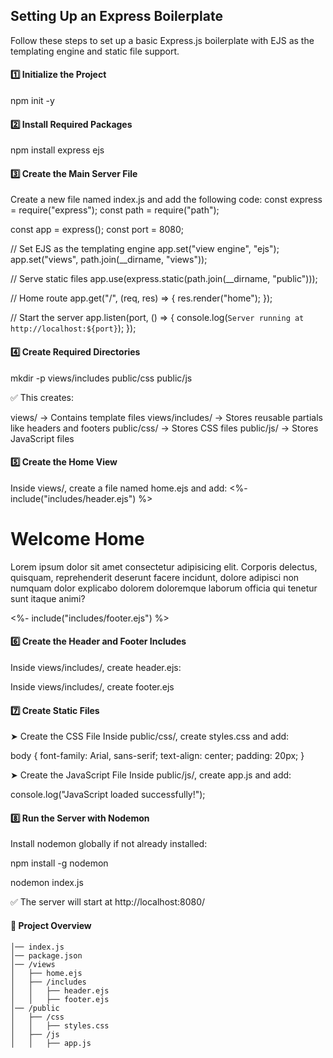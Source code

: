 ## Setting Up an Express Boilerplate

Follow these steps to set up a basic Express.js boilerplate with EJS as the templating engine and static file support.

#### 1️⃣ Initialize the Project

npm init -y

#### 2️⃣ Install Required Packages

npm install express ejs

#### 3️⃣ Create the Main Server File

Create a new file named index.js and add the following code:
const express = require("express");
const path = require("path");

const app = express();
const port = 8080;

// Set EJS as the templating engine
app.set("view engine", "ejs");
app.set("views", path.join(\_\_dirname, "views"));

// Serve static files
app.use(express.static(path.join(\_\_dirname, "public")));

// Home route
app.get("/", (req, res) => {
res.render("home");
});

// Start the server
app.listen(port, () => {
console.log(`Server running at http://localhost:${port}`);
});

#### 4️⃣ Create Required Directories

mkdir -p views/includes public/css public/js

✅ This creates:

views/ → Contains template files
views/includes/ → Stores reusable partials like headers and footers
public/css/ → Stores CSS files
public/js/ → Stores JavaScript files

#### 5️⃣ Create the Home View

Inside views/, create a file named home.ejs and add:
<%- include("includes/header.ejs") %>

<body>
  <h1>Welcome Home</h1>
  <p>
    Lorem ipsum dolor sit amet consectetur adipisicing elit. Corporis delectus,
    quisquam, reprehenderit deserunt facere incidunt, dolore adipisci non
    numquam dolor explicabo dolorem doloremque laborum officia qui tenetur sunt
    itaque animi?
  </p>
  <%- include("includes/footer.ejs") %>
  <script src="/js/app.js"></script>
</body>

#### 6️⃣ Create the Header and Footer Includes

Inside views/includes/, create header.ejs:

<!DOCTYPE html>
<html lang="en">
  <head>
    <meta charset="UTF-8" />
    <meta name="viewport" content="width=device-width, initial-scale=1.0" />
    <title>Express Boilerplate</title>
    <link rel="stylesheet" href="/css/styles.css" />
  </head>
  <body></body>
</html>

Inside views/includes/, create footer.ejs

#### 7️⃣ Create Static Files

➤ Create the CSS File
Inside public/css/, create styles.css and add:

body {
font-family: Arial, sans-serif;
text-align: center;
padding: 20px;
}

➤ Create the JavaScript File
Inside public/js/, create app.js and add:

console.log("JavaScript loaded successfully!");

#### 8️⃣ Run the Server with Nodemon

Install nodemon globally if not already installed:

npm install -g nodemon

nodemon index.js

✅ The server will start at http://localhost:8080/

#### 🎯 Project Overview

```/project-folder
│── index.js
│── package.json
│── /views
│   ├── home.ejs
│   ├── /includes
│   │   ├── header.ejs
│   │   ├── footer.ejs
│── /public
│   ├── /css
│   │   ├── styles.css
│   ├── /js
│   │   ├── app.js
```
